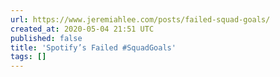 ```yaml
---
url: https://www.jeremiahlee.com/posts/failed-squad-goals/
created_at: 2020-05-04 21:51 UTC
published: false
title: 'Spotify’s Failed #SquadGoals'
tags: []
---
```



